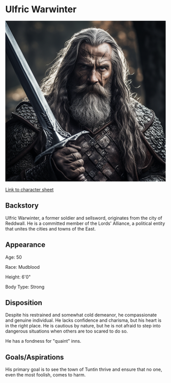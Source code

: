 # Ulfric Warwinter

![alt_text](UlfricWarwinter.png)

[Link to character sheet](https://docs.google.com/spreadsheets/d/1HbPyI_M6E6O2NYyO22s6DV032g0q3gPgFVNLjz-3YQI/edit?usp=sharing)

## Backstory

Ulfric Warwinter, a former soldier and sellsword, originates from the city of Reddwall. He is a committed member of the Lords' Alliance, a political entity that unites the cities and towns of the East.

## Appearance

Age: 50

Race: Mudblood

Height: 6'0"

Body Type: Strong

## Disposition

Despite his restrained and somewhat cold demeanor, he compassionate and genuine individual. He lacks confidence and charisma, but his heart is in the right place. He is cautious by nature, but he is not afraid to step into dangerous situations when others are too scared to do so. 

He has a fondness for "quaint" inns.

## Goals/Aspirations

His primary goal is to see the town of Tuntin thrive and ensure that no one, even the most foolish, comes to harm.
